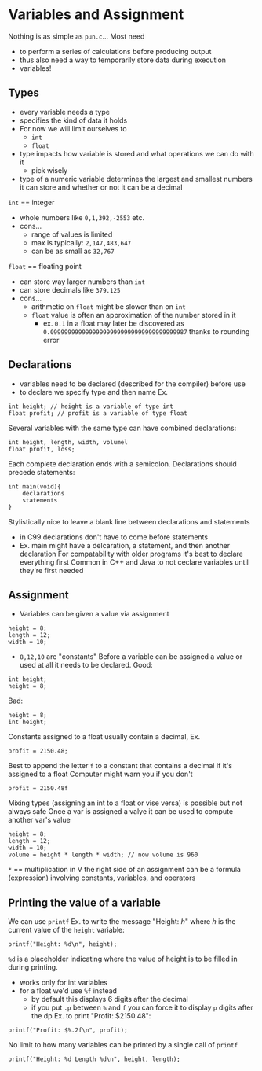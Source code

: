 # Variables and Assignment
Nothing is as simple as `pun.c`...
Most need
- to perform a series of calculations before producing output
- thus also need a way to temporarily store data during execution
- variables!

## Types
- every variable needs a type
- specifies the kind of data it holds
- For now we will limit ourselves to
  - `int` 
  - `float`
- type impacts how variable is stored and what operations we can do with it
  - pick wisely
- type of a numeric variable determines the largest and smallest numbers it can store and whether or not it can be a decimal

`int` == integer
- whole numbers like `0,1,392,-2553` etc.
- cons...
  - range of values is limited
  - max is typically: `2,147,483,647`
  - can be as small as `32,767`

`float` == floating point
- can store way larger numbers than `int`
- can store decimals like `379.125`
- cons...
  - arithmetic on `float` might be slower than on `int`
  - `float` value is often an approximation of the number stored in it
    - ex. `0.1` in a float may later be discovered as `0.099999999999999999999999999999999999987` thanks to rounding error

## Declarations
- variables need to be declared (described for the compiler) before use
- to declare we specify type and then name
Ex.
```
int height; // height is a variable of type int
float profit; // profit is a variable of type float
```
Several variables with the same type can have combined declarations:
```
int height, length, width, volumel
float profit, loss;
```
Each complete declaration ends with a semicolon.
Declarations should precede statements:
```
int main(void){
    declarations
    statements
}
```
Stylistically nice to leave a blank line between declarations and statements
- in C99 declarations don't have to come before statements
- Ex. main might have a delcaration, a statement, and then another declaration
For compatability with older programs it's best to declare everything first 
Common in C++ and Java to not ceclare variables until they're first needed 

## Assignment
- Variables can be given a value via assignment
```
height = 8;
length = 12;
width = 10;
```
- `8,12,10` are "constants"
Before a variable can be assigned a value or used at all it needs to be declared.
Good:
```
int height;
height = 8;
```
Bad:
```
height = 8;
int height;
```
Constants assigned to a float usually contain a decimal, Ex.
```
profit = 2150.48;
```
Best to append the  letter `f` to a constant that contains a decimal if it's assigned to a float
Computer might warn you if you don't
```
profit = 2150.48f
```
Mixing types (assigning an int to a float or vise versa) is possible but not always safe
Once a var is assigned a valye it can be used to compute another var's value

```
height = 8;
length = 12;
width = 10;
volume = height * length * width; // now volume is 960
```

`*` == multiplication in V
the right side of an assignment can be a formula (expression) involving constants, variables, and operators

## Printing the value of a variable
We can use `printf`
Ex. to write the message "Height: *h*" where *h* is the current value of the `height` variable:
```
printf("Height: %d\n", height);
```
`%d` is a placeholder indicating where the value of height is to be filled in during printing.
- works only for int variables
- for a float we'd use `%f` instead
  - by default this displays 6 digits after the decimal
  - if you put `.p` between `%` and `f` you can force it to display `p` digits after the dp
Ex. to print "Profit: $2150.48":
```
printf("Profit: $%.2f\n", profit);
```
No limit to how many variables can be printed by a single call of `printf`
```
printf("Height: %d Length %d\n", height, length);
```

